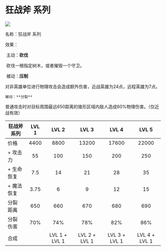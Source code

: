 # 狂战斧 系列



![](src/icon/mjz_battlefury.png)

名称：狂战斧 系列

效果：

​	主动：**砍伐**

​		砍伐一根指定树木，或者摧毁一个守卫。

​	被动：**压制**

​		对非英雄单位进行物理攻击会造成额外伤害，近战英雄为24点，远程英雄为7点。

 	被动：**分裂**

​		普通攻击时对目标周围最远650距离的锥形区域内敌人造成60%物理伤害。（仅近战有效）



| 狂战斧 系列 | LVL 1 |     LVL 2     |     LVL 3     |     LVL 4     |     LVL 5     |
| ----------- | :---: | :-----------: | :-----------: | :-----------: | :-----------: |
| 价格        | 4400  |     8800      |     13200     |     17600     |     22000     |
| + 攻击力    |  55   |      100      |      150      |      200      |      250      |
| + 生命恢复  |  7.5  |      14       |      21       |      28       |      35       |
| + 魔法恢复  | 3.75  |       6       |       9       |      12       |      15       |
| 分裂 距离   |  650  |      660      |      670      |      680      |      690      |
| 分裂 伤害   |  70%  |      74%      |      78%      |      82%      |      86%      |
| 合成        |       | LVL 1 + LVL 1 | LVL 2 + LVL 1 | LVL 3 + LVL 1 | LVL 4 + LVL 1 |







